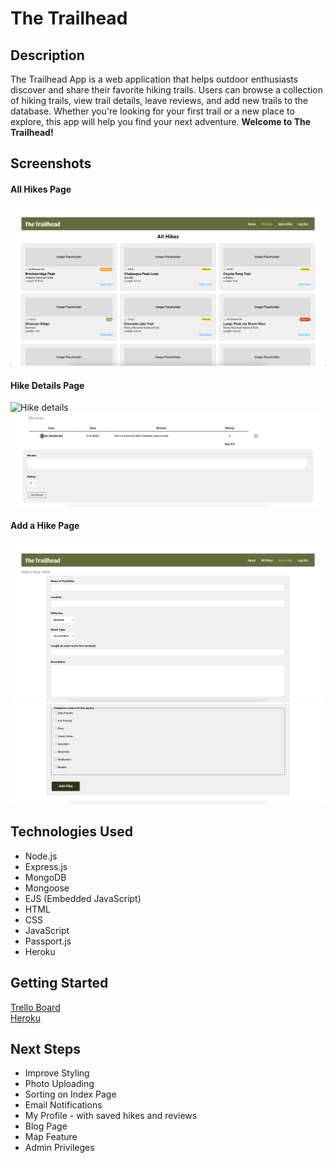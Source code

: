 # The Trailhead

## Description

The Trailhead App is a web application that helps outdoor enthusiasts discover and share their favorite hiking trails. Users can browse a collection of hiking trails, view trail details, leave reviews, and add new trails to the database. Whether you're looking for your first trail or a new place to explore, this app will help you find your next adventure. **Welcome to The Trailhead!**

## Screenshots

#### All Hikes Page

![All Hikes Page](public/images/hikes-index.png)

#### Hike Details Page

![Hike details](public/images/show-1.png)
![Hike Reviews](public/images/show-2.png)

#### Add a Hike Page

![Add a Hike 1](public/images/add-1.png)
![Add a Hike 2](public/images/add-2.png)

## Technologies Used

- Node.js
- Express.js
- MongoDB
- Mongoose
- EJS (Embedded JavaScript)
- HTML
- CSS
- JavaScript
- Passport.js
- Heroku

## Getting Started

[Trello Board](https://trello.com/b/0SbNbZs9/sei-hikingappuserstories)  
[Heroku]()

## Next Steps

- Improve Styling
- Photo Uploading
- Sorting on Index Page
- Email Notifications
- My Profile - with saved hikes and reviews
- Blog Page
- Map Feature
- Admin Privileges
